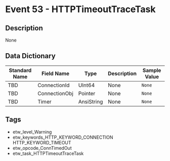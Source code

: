 # Event 53 - HTTPTimeoutTraceTask

## Description
None

## Data Dictionary
|Standard Name|Field Name|Type|Description|Sample Value|
|---|---|---|---|---|
|TBD|ConnectionId|UInt64|None|`None`|
|TBD|ConnectionObj|Pointer|None|`None`|
|TBD|Timer|AnsiString|None|`None`|

## Tags
* etw_level_Warning
* etw_keywords_HTTP_KEYWORD_CONNECTION HTTP_KEYWORD_TIMEOUT
* etw_opcode_ConnTimedOut
* etw_task_HTTPTimeoutTraceTask